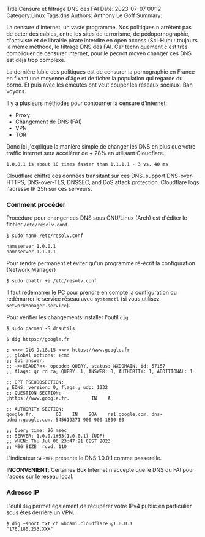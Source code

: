 ﻿Title:Censure et filtrage DNS des FAI
Date: 2023-07-07 00:12
Category:Linux
Tags:dns
Authors: Anthony Le Goff
Summary:

La censure d'internet, un vaste programme. Nos politiques n'arrêtent pas de peter des cables, entre les sites de terrorisme, de pédopornographie, d'activiste et de librairie pirate interdite en open access (Sci-Hub) : toujours la même méthode, le filtrage DNS des FAI. Car techniquement c'est très compliquer de censurer internet, pour le pecnot moyen changer ces DNS est déja trop complexe.  

La dernière lubie des politiques est de censurer la pornographie en France en fixant une moyenne d'âge et de ficher la population qui regarde du porno. Et puis avec les émeutes ont veut couper les réseaux sociaux. Bah voyons.  

Il y a plusieurs méthodes pour contourner la censure d'internet:  

*   Proxy  
*   Changement de DNS (FAI)  
*   VPN    
*   TOR  
    

Donc ici j'explique la manière simple de changer les DNS en plus que votre traffic internet sera accélérer de + 28% en utilisant Cloudflare.  

```text
1.0.0.1 is about 10 times faster than 1.1.1.1 - 3 vs. 40 ms  
```

Cloudflare chiffre ces données transitant sur ces DNS. support DNS-over-HTTPS, DNS-over-TLS, DNSSEC, and DoS attack protection. Cloudflare logs l'adresse IP 25h sur ces serveurs.  

### Comment procéder  

Procédure pour changer ces DNS sous GNU/Linux (Arch) est d'éditer le fichier `/etc/resolv.conf`.  
```text
$ sudo nano /etc/resolv.conf  

nameserver 1.0.0.1  
nameserver 1.1.1.1  
```

Pour rendre permanent et éviter qu'un programme ré-écrit la configuration (Network Manager)  
```
$ sudo chattr +i /etc/resolv.conf  
```

Il faut redémarrer le PC pour prendre en compte la configuration ou redémarrer le service réseau avec `systemctl` (si vous utilisez `NetworkManager.service`).  

Pour vérifier les changements installer l'outil `dig`  
```text
$ sudo pacman -S dnsutils  

$ dig https://google.fr  

; <<>> DiG 9.18.15 <<>> https://www.google.fr  
;; global options: +cmd  
;; Got answer:  
;; ->>HEADER<<- opcode: QUERY, status: NXDOMAIN, id: 57157  
;; flags: qr rd ra; QUERY: 1, ANSWER: 0, AUTHORITY: 1, ADDITIONAL: 1

;; OPT PSEUDOSECTION:  
; EDNS: version: 0, flags:; udp: 1232  
;; QUESTION SECTION:  
;https://www.google.fr.        IN    A

;; AUTHORITY SECTION:  
google.fr.        60    IN    SOA    ns1.google.com. dns-admin.google.com. 545619271 900 900 1800 60

;; Query time: 26 msec  
;; SERVER: 1.0.0.1#53(1.0.0.1) (UDP)  
;; WHEN: Thu Jul 06 23:47:21 CEST 2023  
;; MSG SIZE  rcvd: 110
```

L'indicateur `SERVER` présente le DNS 1.0.0.1 comme passerelle.

**INCONVENIENT**: Certaines Box Internet n'accepte que le DNS du FAI pour l'accès sur le réseau local.

### Adresse IP

L'outil `dig` permet également de récupérer votre IPv4 public en particulier sous êtes derrière un VPN.

```text
$ dig +short txt ch whoami.cloudflare @1.0.0.1
"176.180.233.XXX"
```
